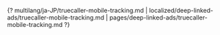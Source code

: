 {? multilang/ja-JP/truecaller-mobile-tracking.md | localized/deep-linked-ads/truecaller-mobile-tracking.md | pages/deep-linked-ads/truecaller-mobile-tracking.md ?}
